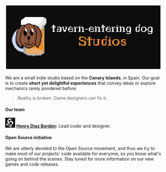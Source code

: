 <div align="center"><img src="../assets/banner.png"></div>
<p>We are a small indie studio based on the <strong>Canary Islands</strong>, in Spain. Our goal is to create <strong>short yet delightful experiences</strong> that convey ideas or explore mechanics&nbsp;rarely pondered&nbsp;before.</p>
<blockquote>Reality is broken. Game designers can fix it.</blockquote>
<h4>Our team</h4>
<p><img src="../assets/henrydb.png" height="32px" width="32px">&nbsp;<strong><a href="https://github.com/h3nry-d1az" target="_blank">Henry Díaz Bordón</a>:</strong>&nbsp;<span>Lead coder and designer.</span></p>
<h4>Open Source initiative</h4>
<p>We are utterly devoted to the Open Source movement, and thus we try to make most of our projects' code available for everyone, so you know what's going on behind the scenes. Stay tuned for more information on our new games and code releases.</p>
